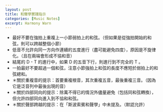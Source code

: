 ```yaml
---
layout: post
title: 和聲學實踐指示
categories: [Music Notes]
excerpt: Harmony Warn
---
```

- 最好不要在強拍上重複上一小節弱拍上的和弦。（但如果是從強拍開始的和弦，則可以跨越整個小節）
- 低音不允許向同一方向作連續的五度進行（盡可能避免四度），原因是不旋律化。（且在兩端會形成不協和音）
- 結尾的 D - T 的進行中，如果 D 的五音下行，則進行到不完全的 T 。
- 一拍最好不要超過一個和弦，注意小節強拍上和弦的長度不應短於弱拍上的和弦總和。
- ＊關於重複音的提示：首要重複根音，其次重複五音，最後重複三音。（因為它是泛音列中最後出現的音）
- ＊關於四部同向的提示：除萬不得已的情況外儘量避免（包括同和弦轉換），但允許四部同向進入到不協和和弦。
- ＊關於聲部跨越的提示：在「斯波索賓和聲學」中未提及。（默認允許）